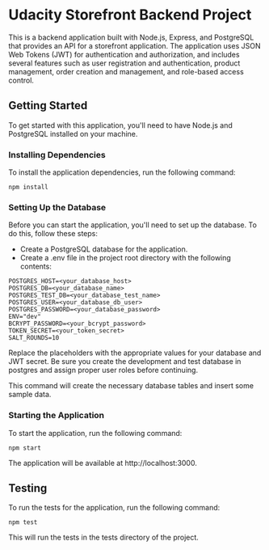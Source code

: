 # Udacity Storefront Backend Project

This is a backend application built with Node.js, Express, and PostgreSQL that provides an API for a storefront application. The application uses JSON Web Tokens (JWT) for authentication and authorization, and includes several features such as user registration and authentication, product management, order creation and management, and role-based access control.

## Getting Started

To get started with this application, you'll need to have Node.js and PostgreSQL installed on your machine.

### Installing Dependencies

To install the application dependencies, run the following command:

```
npm install
```

### Setting Up the Database

Before you can start the application, you'll need to set up the database. To do this, follow these steps:

- Create a PostgreSQL database for the application.
- Create a .env file in the project root directory with the following contents:

```
POSTGRES_HOST=<your_database_host>
POSTGRES_DB=<your_database_name>
POSTGRES_TEST_DB=<your_database_test_name>
POSTGRES_USER=<your_database_db_user>
POSTGRES_PASSWORD=<your_database_password>
ENV="dev"
BCRYPT_PASSWORD=<your_bcrypt_password>
TOKEN_SECRET=<your_token_secret>
SALT_ROUNDS=10
```

Replace the placeholders with the appropriate values for your database and JWT secret. Be sure you create the development and test database in postgres and assign proper user roles before continuing.

This command will create the necessary database tables and insert some sample data.

### Starting the Application

To start the application, run the following command:

```
npm start
```

The application will be available at http://localhost:3000.

## Testing

To run the tests for the application, run the following command:

```
npm test
```

This will run the tests in the tests directory of the project.
